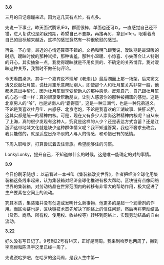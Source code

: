 **3.8**

三月的日记姗姗来迟。因为这几天有点忙，有点多。


先说一下事业。昨天面试腾讯IEG，群面很棒，单面也还可以。一直感觉自己还不错，进入复试也是如我预期，希望自己不要飘，再接再厉，拿到offer。眼看着离自己的目标越来越近，这样的感觉竟然有一种很欣慰的感觉。

再说一下心情。最近的心情还算蛮不错的。文扬和明飞跟我说，暧昧期是最温暖的时期，暧昧时候的那种试探，那种害羞，那种小温暖、小惊喜、小失落会让人特别的开心。其实抽象一点，我觉得暧昧就是不用负责的、不确定的关系博弈。我对暧昧这种关系，我暂时不做任何评论。

今天看圆桌派，其中一个嘉宾说不理解《老炮儿》最后湖面上那一场架，后来窦文涛又说起杜月笙，说杜月笙乐意帮助别人，即使那个人和杜月笙关系非常一般，他都愿意出手帮忙，因为杜月笙很享受帮助人的那种感觉。反观自己，自己跟杜月笙的心态一模一样：真的很享受帮助朋友，让别人感恩你的那种被拥簇的感觉。这是北京男人的“爷”，也是湖南人的“霸得蛮”，这是一种江湖气，也是一种兄弟道义。不论是我喜欢杜月笙、古惑仔、北京老炮，不论是我喜欢的江湖故事、侠肝义胆，这其实都是统一的精神内核。可是，现在又有多少人崇尚这种精神内核呢？自从来了上海，真的很少发现有这种人，究竟是这样的人少？还是表达方式含蓄？还是江浙沪这带地域文化就是缺少这种群体情义呢？我不知道答案，我也不奢求去改变，我只能做的，就是适应日渐冷淡的人与人的情感，和珍惜已有的感情。

下周入职哈罗，打算尝试着去住青旅。希望能够住的习惯。

LonkyLonky，提升自己，不知道做什么的时候，这是唯一能确定的对的事情。

**3.9**

今日份刷牙随想：
以前看过一本书叫《集装箱改变世界》，作者把经济全球化用集装箱这条线串起来，认为集装箱对经济全球化推进有极大帮助。区块链有点像网络世界的集装箱，对劳动结晶在世界范围内的转移有非常大的帮助作用，极大促进了生产要素在空间上的流动。

究其本质，集装箱并没有创造或发明什么新事物，他更多的是起一个润滑剂的作用。而区块链也是，区块链技术首先解决了网络上的信任问题，然后再将劳动结晶（货币、商品、所有权、使用权、收益权等）转移到网络上，实现劳动结晶的自由流动。

**3.22**

好久没有写日记了。9号到22号有14天，正好是两周。我来到哈罗也两周了，搬到李高仰和陈泽宇这里已经一周了。

先说说哈罗吧，在哈罗的这两周，是我人生中第一
<!--stackedit_data:
eyJoaXN0b3J5IjpbMTI2OTU0MDI4MywyMDg1OTk4OTUyXX0=
-->